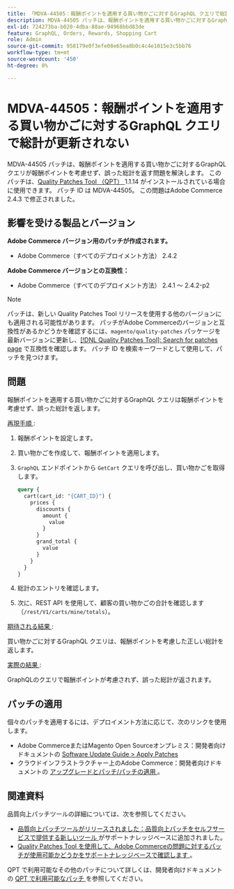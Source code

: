 ```yaml
---
title: 「MDVA-44505：報酬ポイントを適用する買い物かごに対するGraphQL クエリで総計が更新されない」
description: MDVA-44505 パッチは、報酬ポイントを適用する買い物かごに対するGraphQL クエリが報酬ポイントを考慮せず、誤った総計を返す問題を解決します。 このパッチは、[Quality Patches Tool （QPT） ] （/help/announcements/adobe-commerce-announcements/magento-quality-patches-released-new-tool-to-self-serve-quality-patches.md） 1.1.14 がインストールされている場合に利用できます。 パッチ ID は MDVA-44505。 この問題はAdobe Commerce 2.4.3 で修正されました。
exl-id: 724273ba-b020-4dba-88ae-94968bbd83de
feature: GraphQL, Orders, Rewards, Shopping Cart
role: Admin
source-git-commit: 958179e0f3efe08e65ea8b0c4c4e1015e3c5bb76
workflow-type: tm+mt
source-wordcount: '450'
ht-degree: 0%

---
```


# MDVA-44505：報酬ポイントを適用する買い物かごに対するGraphQL クエリで総計が更新されない

MDVA-44505 パッチは、報酬ポイントを適用する買い物かごに対するGraphQL クエリが報酬ポイントを考慮せず、誤った総計を返す問題を解決します。 このパッチは、[Quality Patches Tool （QPT） ](/help/announcements/adobe-commerce-announcements/magento-quality-patches-released-new-tool-to-self-serve-quality-patches.md)1.1.14 がインストールされている場合に使用できます。 パッチ ID は MDVA-44505。 この問題はAdobe Commerce 2.4.3 で修正されました。

## 影響を受ける製品とバージョン

**Adobe Commerce バージョン用のパッチが作成されます。**

* Adobe Commerce（すべてのデプロイメント方法） 2.4.2

**Adobe Commerce バージョンとの互換性：**

* Adobe Commerce（すべてのデプロイメント方法） 2.4.1 ～ 2.4.2-p2

>[!NOTE]
>
>パッチは、新しい Quality Patches Tool リリースを使用する他のバージョンにも適用される可能性があります。 パッチがAdobe Commerceのバージョンと互換性があるかどうかを確認するには、`magento/quality-patches` パッケージを最新バージョンに更新し、[[!DNL Quality Patches Tool]: Search for patches page](https://devdocs.magento.com/quality-patches/tool.html#patch-grid) で互換性を確認します。 パッチ ID を検索キーワードとして使用して、パッチを見つけます。

## 問題

報酬ポイントを適用する買い物かごに対するGraphQL クエリは報酬ポイントを考慮せず、誤った総計を返します。

<u> 再現手順 </u>:

1. 報酬ポイントを設定します。
1. 買い物かごを作成して、報酬ポイントを適用します。
1. `GraphQL` エンドポイントから `GetCart` クエリを呼び出し、買い物かごを取得します。

   ```GraphQL
   query {
     cart(cart_id: "{CART_ID}") {
       prices {
         discounts {
           amount {
             value
           }
         }
         grand_total {
           value
         }
       }
     }
   }
   ```

1. 総計のエントリを確認します。
1. 次に、REST API を使用して、顧客の買い物かごの合計を確認します（`/rest/V1/carts/mine/totals`）。

<u> 期待される結果 </u>:

買い物かごに対するGraphQL クエリは、報酬ポイントを考慮した正しい総計を返します。

<u> 実際の結果 </u>:

GraphQLのクエリで報酬ポイントが考慮されず、誤った総計が返されます。

## パッチの適用

個々のパッチを適用するには、デプロイメント方法に応じて、次のリンクを使用します。

* Adobe CommerceまたはMagento Open Sourceオンプレミス：開発者向けドキュメントの [Software Update Guide > Apply Patches](https://devdocs.magento.com/guides/v2.4/comp-mgr/patching/mqp.html)
* クラウドインフラストラクチャー上のAdobe Commerce：開発者向けドキュメントの [ アップグレードとパッチ/パッチの適用 ](https://devdocs.magento.com/cloud/project/project-patch.html)。

## 関連資料

品質向上パッチツールの詳細については、次を参照してください。

* [ 品質向上パッチツールがリリースされました：品質向上パッチをセルフサービスで提供する新しいツール ](/help/announcements/adobe-commerce-announcements/magento-quality-patches-released-new-tool-to-self-serve-quality-patches.md) がサポートナレッジベースに追加されました。
* [Quality Patches Tool を使用して、Adobe Commerceの問題に対するパッチが使用可能かどうかをサポートナレッジベースで確認します ](/help/support-tools/patches-available-in-qpt-tool/check-patch-for-magento-issue-with-magento-quality-patches.md)。

QPT で利用可能なその他のパッチについて詳しくは、開発者向けドキュメントの [QPT で利用可能なパッチ ](https://devdocs.magento.com/quality-patches/tool.html#patch-grid) を参照してください。
